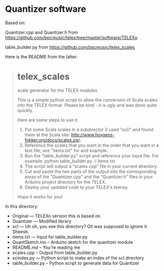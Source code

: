 # Quantizer software

Based on:

Quantizer.cpp and Quantizer.h from https://github.com/bpcmusic/telex/tree/master/software/TELEXo

table\_builder.py from https://github.com/bpcmusic/telex_scales

Here is the README from the latter:

># telex_scales
>scale generator for the TELEX modules
>
>This is a simple python script to allow the conversion of Scala scales into the TELEX format. Please be kind - it is ugly and was done quite quickly.
>
>Here are some steps to use it:
>
>1. Put some Scala scales in a subdirector (I used "scl/" and found them at the Scala site: http://www.huygens-fokker.org/docs/scales.zip).
>2. Reference the scales that you want in the order that you want in a text file; see "items.txt" for and example.
>3. Run the "table_builder.py" script and reference your input file. For example: python table_builder.py -i items.txt
>4. The script will output a "scales.cpp" file in your current directory.
>5. Cut and paste the two parts of the output into the corresponding areas of the "Quantizer.cpp" and the "Quantizer.h" files in your Arduino project directory for the TELEX.
>6. Deploy your updated code to your TELEX's teensy.
>
>Hope it works for you!

In this directory:

- Original — TELEXo version this is based on
- Quantizer — Modified library
- scl — Uh oh, you see this directory? Git was supposed to ignore it. Sheesh.
- items.txt — Input for table_builder.py
- QuantSketch.ino – Arduino sketch for the quantizer module
- README.md – You're reading me
- scales.cpp – Output from table_builder.py
- scindex.py — Python script to make an index of the scl directory
- table_builder.py – Python script to generate data for Quantizer
